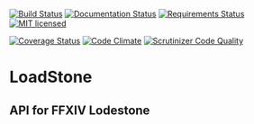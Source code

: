 [![Build Status](https://travis-ci.org/Demotivated/loadstone.svg?branch=master)](https://travis-ci.org/Demotivated/loadstone) 
[![Documentation Status](https://readthedocs.org/projects/loadstone/badge/?version=latest)](http://loadstone.readthedocs.org/en/latest/?badge=latest)
[![Requirements Status](https://requires.io/github/Demotivated/loadstone/requirements.svg?branch=master)](https://requires.io/github/Demotivated/loadstone/requirements/?branch=master)
[![MIT licensed](https://img.shields.io/badge/license-MIT-blue.svg)](https://github.com/Demotivated/loadstone/blob/master/LICENSE.txt)

[![Coverage Status](https://coveralls.io/repos/Demotivated/loadstone/badge.svg?branch=master&service=github)](https://coveralls.io/github/Demotivated/loadstone?branch=master)
[![Code Climate](https://codeclimate.com/github/Demotivated/loadstone/badges/gpa.svg)](https://codeclimate.com/github/Demotivated/loadstone)
[![Scrutinizer Code Quality](https://scrutinizer-ci.com/g/Demotivated/loadstone/badges/quality-score.png?b=master)](https://scrutinizer-ci.com/g/Demotivated/loadstone/?branch=master)

# LoadStone

## API for FFXIV Lodestone